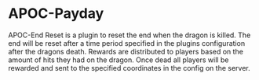 APOC-Payday
===========

APOC-End Reset is a plugin to reset the end when the dragon is killed. The end will be reset after a time period specified in the plugins configuration after the dragons death.
Rewards are distributed to players based on the amount of hits they had on the dragon. Once dead all players will be rewarded and sent to the specified coordinates in the config on the server.


